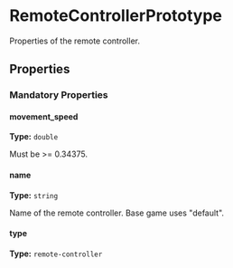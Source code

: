 # RemoteControllerPrototype

Properties of the remote controller.

## Properties

### Mandatory Properties

#### movement_speed

**Type:** `double`

Must be >= 0.34375.

#### name

**Type:** `string`

Name of the remote controller. Base game uses "default".

#### type

**Type:** `remote-controller`



